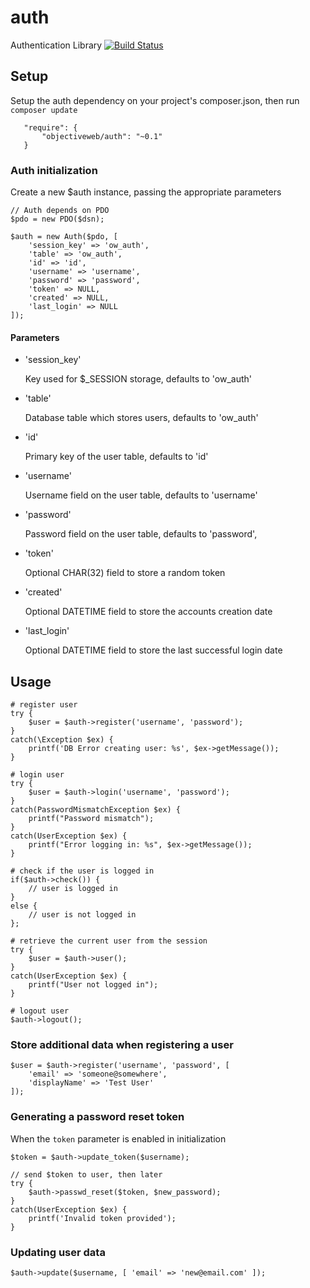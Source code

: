 # auth
Authentication Library [![Build Status](https://travis-ci.org/objectiveweb/auth.svg?branch=master)](https://travis-ci.org/objectiveweb/auth)

## Setup

Setup the auth dependency on your project's composer.json, then run `composer update`


       "require": {
           "objectiveweb/auth": "~0.1"
       }

### Auth initialization

Create a new $auth instance, passing the appropriate parameters

    // Auth depends on PDO
    $pdo = new PDO($dsn);

    $auth = new Auth($pdo, [
        'session_key' => 'ow_auth',
        'table' => 'ow_auth',
        'id' => 'id',
        'username' => 'username',
        'password' => 'password',
        'token' => NULL,
        'created' => NULL,
        'last_login' => NULL
    ]);

#### Parameters
* 'session_key'

    Key used for $_SESSION storage, defaults to 'ow_auth'

* 'table'

    Database table which stores users, defaults to 'ow_auth'

* 'id'

    Primary key of the user table, defaults to 'id'

* 'username'

    Username field on the user table, defaults to 'username'

* 'password'

    Password field on the user table, defaults to 'password',

* 'token'

    Optional CHAR(32) field to store a random token

* 'created'

    Optional DATETIME field to store the accounts creation date

* 'last_login'

    Optional DATETIME field to store the last successful login date

## Usage

    # register user
    try {
        $user = $auth->register('username', 'password');
    }
    catch(\Exception $ex) {
        printf('DB Error creating user: %s', $ex->getMessage());
    }

    # login user
    try {
        $user = $auth->login('username', 'password');
    }
    catch(PasswordMismatchException $ex) {
        printf("Password mismatch");
    }
    catch(UserException $ex) {
        printf("Error logging in: %s", $ex->getMessage());
    }

    # check if the user is logged in
    if($auth->check()) {
        // user is logged in
    }
    else {
        // user is not logged in
    };

    # retrieve the current user from the session
    try {
        $user = $auth->user();
    }
    catch(UserException $ex) {
        printf("User not logged in");
    }

    # logout user
    $auth->logout();

### Store additional data when registering a user

    $user = $auth->register('username', 'password', [
        'email' => 'someone@somewhere',
        'displayName' => 'Test User'
    ]);

### Generating a password reset token

When the `token` parameter is enabled in initialization

    $token = $auth->update_token($username);

    // send $token to user, then later
    try {
        $auth->passwd_reset($token, $new_password);
    }
    catch(UserException $ex) {
        printf('Invalid token provided');
    }

### Updating user data

    $auth->update($username, [ 'email' => 'new@email.com' ]);

